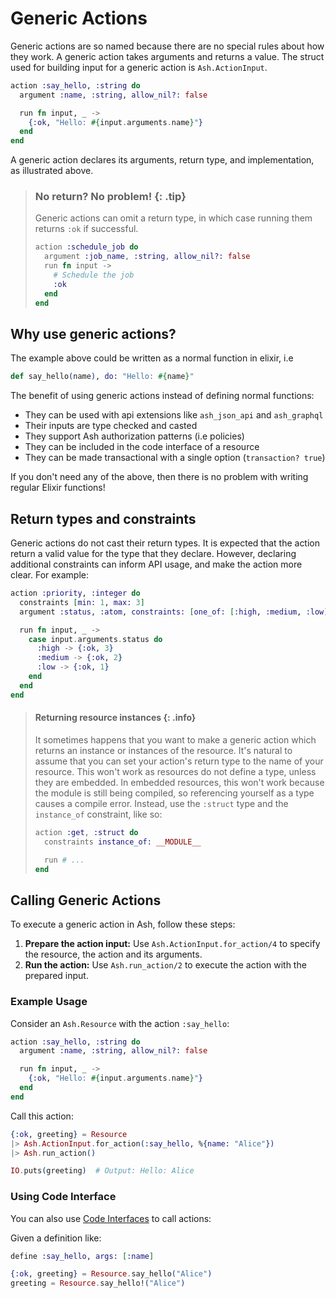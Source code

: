 # Generic Actions

Generic actions are so named because there are no special rules about how they work. A generic action takes arguments and returns a value. The struct used for building input for a generic action is `Ash.ActionInput`.

```elixir
action :say_hello, :string do
  argument :name, :string, allow_nil?: false

  run fn input, _ ->
    {:ok, "Hello: #{input.arguments.name}"}
  end
end
```

A generic action declares its arguments, return type, and implementation, as illustrated above.

> ### No return? No problem! {: .tip}
>
> Generic actions can omit a return type, in which case running them returns `:ok` if successful.
>
> ```elixir
> action :schedule_job do
>   argument :job_name, :string, allow_nil?: false
>   run fn input ->
>     # Schedule the job
>     :ok
>   end
> end
> ```

## Why use generic actions?

The example above could be written as a normal function in elixir, i.e

```elixir
def say_hello(name), do: "Hello: #{name}"
```

The benefit of using generic actions instead of defining normal functions:

- They can be used with api extensions like `ash_json_api` and `ash_graphql`
- Their inputs are type checked and casted
- They support Ash authorization patterns (i.e policies)
- They can be included in the code interface of a resource
- They can be made transactional with a single option (`transaction? true`)

If you don't need any of the above, then there is no problem with writing regular Elixir functions!

## Return types and constraints

Generic actions do not cast their return types. It is expected that the action return a valid value for the type that they declare. However, declaring additional constraints can inform API usage, and make the action more clear. For example:

```elixir
action :priority, :integer do
  constraints [min: 1, max: 3]
  argument :status, :atom, constraints: [one_of: [:high, :medium, :low]]

  run fn input, _ ->
    case input.arguments.status do
      :high -> {:ok, 3}
      :medium -> {:ok, 2}
      :low -> {:ok, 1}
    end
  end
end
```

> #### Returning resource instances {: .info}
>
> It sometimes happens that you want to make a generic action which returns an
> instance or instances of the resource. It's natural to assume that you can
> set your action's return type to the name of your resource. This won't work
> as resources do not define a type, unless they are embedded. In embedded resources, this won't work because the module is still being compiled, so referencing yourself as a type causes a compile error. Instead, use the `:struct` type and the `instance_of` constraint, like so:
>
> ```elixir
> action :get, :struct do
>   constraints instance_of: __MODULE__
>
>   run # ...
> end
> ```

## Calling Generic Actions

To execute a generic action in Ash, follow these steps:

1. **Prepare the action input:** Use `Ash.ActionInput.for_action/4` to specify the resource, the action and its arguments.
2. **Run the action:** Use `Ash.run_action/2` to execute the action with the prepared input.

### Example Usage

Consider an `Ash.Resource` with the action `:say_hello`:

```elixir
action :say_hello, :string do
  argument :name, :string, allow_nil?: false

  run fn input, _ ->
    {:ok, "Hello: #{input.arguments.name}"}
  end
end
```

Call this action:

```elixir
{:ok, greeting} = Resource
|> Ash.ActionInput.for_action(:say_hello, %{name: "Alice"})
|> Ash.run_action()

IO.puts(greeting)  # Output: Hello: Alice
```

### Using Code Interface

You can also use [Code Interfaces](documentation/topics/resources/code-interfaces.md) to call actions:

Given a definition like:

```elixir
define :say_hello, args: [:name]
```

```elixir
{:ok, greeting} = Resource.say_hello("Alice")
greeting = Resource.say_hello!("Alice")
```
